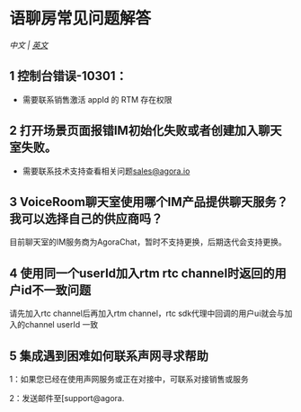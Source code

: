 # 语聊房常见问题解答

*中文 | [英文](VoiceRoomFAQ.md)*

## 1 控制台错误-10301：

- 需要联系销售激活 appId 的 RTM 存在权限


## 2 打开场景页面报错IM初始化失败或者创建加入聊天室失败。

- 需要联系技术支持查看相关问题[sales@agora.io](mailto:sales@agora.io)


## 3 VoiceRoom聊天室使用哪个IM产品提供聊天服务？ 我可以选择自己的供应商吗？

目前聊天室的IM服务商为AgoraChat，暂时不支持更换，后期迭代会支持更换。

## 4 使用同一个userId加入rtm rtc channel时返回的用户id不一致问题

请先加入rtc channel后再加入rtm channel，rtc sdk代理中回调的用户ui就会与加入的channel userId 一致


## 5 集成遇到困难如何联系声网寻求帮助

1：如果您已经在使用声网服务或正在对接中，可联系对接销售或服务

2：发送邮件至[support@agora.
